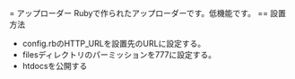 = アップローダー
Rubyで作られたアップローダーです。低機能です。
== 設置方法
* config.rbのHTTP_URLを設置先のURLに設定する。
* filesディレクトリのパーミッションを777に設定する。
* htdocsを公開する


